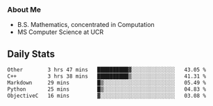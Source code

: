 ### About Me

- B.S. Mathematics, concentrated in Computation
- MS Computer Science at UCR


## Daily Stats

<!--START_SECTION:waka-->

```txt
Other        3 hrs 47 mins   ██████████▓░░░░░░░░░░░░░░   43.05 %
C++          3 hrs 38 mins   ██████████▒░░░░░░░░░░░░░░   41.31 %
Markdown     29 mins         █▒░░░░░░░░░░░░░░░░░░░░░░░   05.49 %
Python       25 mins         █▒░░░░░░░░░░░░░░░░░░░░░░░   04.83 %
ObjectiveC   16 mins         ▓░░░░░░░░░░░░░░░░░░░░░░░░   03.08 %
```

<!--END_SECTION:waka-->
